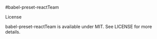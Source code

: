 #babel-preset-reactTeam

License

babel-preset-reactTeam is available under MIT. See LICENSE for more details.
